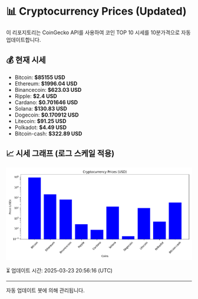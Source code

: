 
# 📊 Cryptocurrency Prices (Updated)

이 리포지토리는 CoinGecko API를 사용하여 코인 TOP 10 시세를 10분가격으로 자동 업데이트합니다.

## 💰 현재 시세
- Bitcoin: **$85155 USD**
- Ethereum: **$1996.04 USD**
- Binancecoin: **$623.03 USD**
- Ripple: **$2.4 USD**
- Cardano: **$0.701646 USD**
- Solana: **$130.83 USD**
- Dogecoin: **$0.170912 USD**
- Litecoin: **$91.25 USD**
- Polkadot: **$4.49 USD**
- Bitcoin-cash: **$322.89 USD**

## 📈 시세 그래프 (로그 스케일 적용)
![Crypto Prices](crypto_prices.png)

⏳ 업데이트 시간: 2025-03-23 20:56:16 (UTC)

---
자동 업데이트 봇에 의해 관리됩니다.
